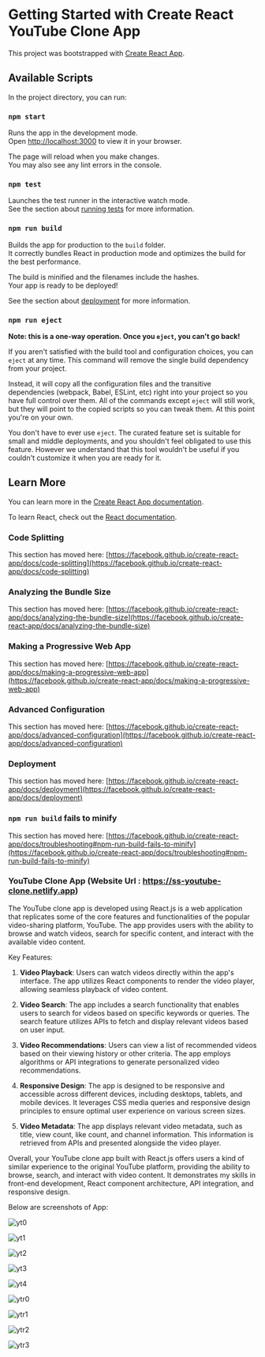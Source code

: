 # Getting Started with Create React YouTube Clone App

This project was bootstrapped with [Create React App](https://github.com/facebook/create-react-app).

## Available Scripts

In the project directory, you can run:

### `npm start`

Runs the app in the development mode.\
Open [http://localhost:3000](http://localhost:3000) to view it in your browser.

The page will reload when you make changes.\
You may also see any lint errors in the console.

### `npm test`

Launches the test runner in the interactive watch mode.\
See the section about [running tests](https://facebook.github.io/create-react-app/docs/running-tests) for more information.

### `npm run build`

Builds the app for production to the `build` folder.\
It correctly bundles React in production mode and optimizes the build for the best performance.

The build is minified and the filenames include the hashes.\
Your app is ready to be deployed!

See the section about [deployment](https://facebook.github.io/create-react-app/docs/deployment) for more information.

### `npm run eject`

**Note: this is a one-way operation. Once you `eject`, you can't go back!**

If you aren't satisfied with the build tool and configuration choices, you can `eject` at any time. This command will remove the single build dependency from your project.

Instead, it will copy all the configuration files and the transitive dependencies (webpack, Babel, ESLint, etc) right into your project so you have full control over them. All of the commands except `eject` will still work, but they will point to the copied scripts so you can tweak them. At this point you're on your own.

You don't have to ever use `eject`. The curated feature set is suitable for small and middle deployments, and you shouldn't feel obligated to use this feature. However we understand that this tool wouldn't be useful if you couldn't customize it when you are ready for it.

## Learn More

You can learn more in the [Create React App documentation](https://facebook.github.io/create-react-app/docs/getting-started).

To learn React, check out the [React documentation](https://reactjs.org/).

### Code Splitting

This section has moved here: [https://facebook.github.io/create-react-app/docs/code-splitting](https://facebook.github.io/create-react-app/docs/code-splitting)

### Analyzing the Bundle Size

This section has moved here: [https://facebook.github.io/create-react-app/docs/analyzing-the-bundle-size](https://facebook.github.io/create-react-app/docs/analyzing-the-bundle-size)

### Making a Progressive Web App

This section has moved here: [https://facebook.github.io/create-react-app/docs/making-a-progressive-web-app](https://facebook.github.io/create-react-app/docs/making-a-progressive-web-app)

### Advanced Configuration

This section has moved here: [https://facebook.github.io/create-react-app/docs/advanced-configuration](https://facebook.github.io/create-react-app/docs/advanced-configuration)

### Deployment

This section has moved here: [https://facebook.github.io/create-react-app/docs/deployment](https://facebook.github.io/create-react-app/docs/deployment)

### `npm run build` fails to minify

This section has moved here: [https://facebook.github.io/create-react-app/docs/troubleshooting#npm-run-build-fails-to-minify](https://facebook.github.io/create-react-app/docs/troubleshooting#npm-run-build-fails-to-minify)



### YouTube Clone App (Website Url : https://ss-youtube-clone.netlify.app)

The YouTube clone app is developed using React.js is a web application that replicates some of the core features and functionalities of the popular video-sharing platform, YouTube. The app provides users with the ability to browse and watch videos, search for specific content, and interact with the available video content.

Key Features:
1. **Video Playback**: Users can watch videos directly within the app's interface. The app utilizes React components to render the video player, allowing seamless playback of video content.

2. **Video Search**: The app includes a search functionality that enables users to search for videos based on specific keywords or queries. The search feature utilizes APIs to fetch and display relevant videos based on user input.

3. **Video Recommendations**: Users can view a list of recommended videos based on their viewing history or other criteria. The app employs algorithms or API integrations to generate personalized video recommendations.

4. **Responsive Design**: The app is designed to be responsive and accessible across different devices, including desktops, tablets, and mobile devices. It leverages CSS media queries and responsive design principles to ensure optimal user experience on various screen sizes.

7. **Video Metadata**: The app displays relevant video metadata, such as title, view count, like count, and channel information. This information is retrieved from APIs and presented alongside the video player.

Overall, your YouTube clone app built with React.js offers users a kind of similar experience to the original YouTube platform, providing the ability to browse, search, and interact with video content. It demonstrates my skills in front-end development, React component architecture, API integration, and responsive design.

Below are screenshots of App: 

![yt0](https://github.com/soaibshaikh/youtube_clone/assets/47810926/90faff28-385d-45be-b86f-8da0280357b2)

![yt1](https://github.com/soaibshaikh/youtube_clone/assets/47810926/f7466667-18b7-4186-aa66-4a19a70cad00)

![yt2](https://github.com/soaibshaikh/youtube_clone/assets/47810926/e6dc4710-a2c9-4e7e-a679-60a9fb3bac72)

![yt3](https://github.com/soaibshaikh/youtube_clone/assets/47810926/cf5bab77-355e-4f21-aa94-d1553f41e99d)

![yt4](https://github.com/soaibshaikh/youtube_clone/assets/47810926/d22081ea-ae33-42f8-b849-3fb1b878787f)

![ytr0](https://github.com/soaibshaikh/youtube_clone/assets/47810926/357cde64-03a5-4921-b27c-b67e981ca5fb)

![ytr1](https://github.com/soaibshaikh/youtube_clone/assets/47810926/3b5d4ad0-e631-44b5-ab2a-5d738e275464)

![ytr2](https://github.com/soaibshaikh/youtube_clone/assets/47810926/e017a357-f0c5-4d25-8905-6a3e5474efc6)

![ytr3](https://github.com/soaibshaikh/youtube_clone/assets/47810926/822ae14a-8eba-47dc-b4ad-b56b4af9780d)


